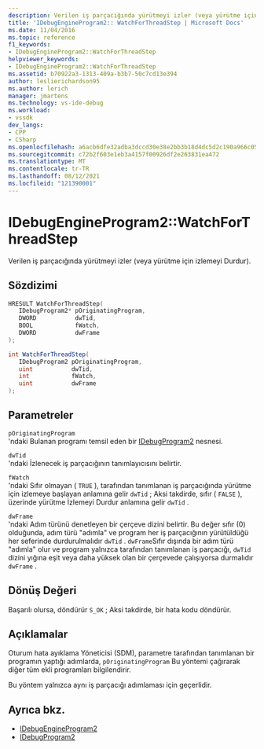 ```yaml
---
description: Verilen iş parçacığında yürütmeyi izler (veya yürütme için izlemeyi Durdur).
title: 'IDebugEngineProgram2:: WatchForThreadStep | Microsoft Docs'
ms.date: 11/04/2016
ms.topic: reference
f1_keywords:
- IDebugEngineProgram2::WatchForThreadStep
helpviewer_keywords:
- IDebugEngineProgram2::WatchForThreadStep
ms.assetid: b70922a3-1313-409a-b3b7-50c7cd13e394
author: leslierichardson95
ms.author: lerich
manager: jmartens
ms.technology: vs-ide-debug
ms.workload:
- vssdk
dev_langs:
- CPP
- CSharp
ms.openlocfilehash: a6acb6dfe32adba3dccd30e38e2bb3b18d4dc5d2c190a966c05beb34df7395a3
ms.sourcegitcommit: c72b2f603e1eb3a4157f00926df2e263831ea472
ms.translationtype: MT
ms.contentlocale: tr-TR
ms.lasthandoff: 08/12/2021
ms.locfileid: "121390001"
---
```

# <a name="idebugengineprogram2watchforthreadstep"></a>IDebugEngineProgram2::WatchForThreadStep
Verilen iş parçacığında yürütmeyi izler (veya yürütme için izlemeyi Durdur).

## <a name="syntax"></a>Sözdizimi

```cpp
HRESULT WatchForThreadStep( 
   IDebugProgram2* pOriginatingProgram,
   DWORD           dwTid,
   BOOL            fWatch,
   DWORD           dwFrame
);
```

```csharp
int WatchForThreadStep( 
   IDebugProgram2 pOriginatingProgram,
   uint           dwTid,
   int            fWatch,
   uint           dwFrame
);
```

## <a name="parameters"></a>Parametreler
`pOriginatingProgram`\
'ndaki Bulanan programı temsil eden bir [IDebugProgram2](../../../extensibility/debugger/reference/idebugprogram2.md) nesnesi.

`dwTid`\
'ndaki İzlenecek iş parçacığının tanımlayıcısını belirtir.

`fWatch`\
'ndaki Sıfır olmayan ( `TRUE` ), tarafından tanımlanan iş parçacığında yürütme için izlemeye başlayan anlamına gelir `dwTid` ; Aksi takdirde, sıfır ( `FALSE` ), üzerinde yürütme İzlemeyi Durdur anlamına gelir `dwTid` .

`dwFrame`\
'ndaki Adım türünü denetleyen bir çerçeve dizini belirtir. Bu değer sıfır (0) olduğunda, adım türü "adımla" ve program her iş parçacığının yürütüldüğü her seferinde durdurulmalıdır `dwTid` . `dwFrame`Sıfır dışında bir adım türü "adımla" olur ve program yalnızca tarafından tanımlanan iş parçacığı, `dwTid` dizini yığına eşit veya daha yüksek olan bir çerçevede çalışıyorsa durmalıdır `dwFrame` .

## <a name="return-value"></a>Dönüş Değeri
 Başarılı olursa, döndürür `S_OK` ; Aksi takdirde, bir hata kodu döndürür.

## <a name="remarks"></a>Açıklamalar
 Oturum hata ayıklama Yöneticisi (SDM), parametre tarafından tanımlanan bir programın yaptığı adımlarda, `pOriginatingProgram` Bu yöntemi çağırarak diğer tüm ekli programları bilgilendirir.

 Bu yöntem yalnızca aynı iş parçacığı adımlaması için geçerlidir.

## <a name="see-also"></a>Ayrıca bkz.
- [IDebugEngineProgram2](../../../extensibility/debugger/reference/idebugengineprogram2.md)
- [IDebugProgram2](../../../extensibility/debugger/reference/idebugprogram2.md)

